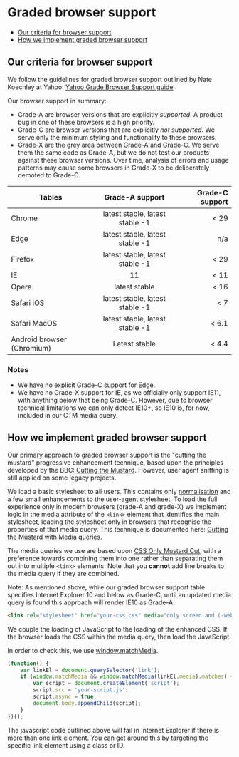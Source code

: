 # Graded browser support

* [Our criteria for browser support](#our-criteria-for-browser-support)
* [How we implement graded browser support](#how-we-implement-graded-browser-support)


## Our criteria for browser support

We follow the guidelines for graded browser support outlined by Nate Koechley at Yahoo:
[Yahoo Grade Browser Support guide](https://github.com/yui/yui3/wiki/Graded-Browser-Support)

Our browser support in summary:

- Grade-A are browser versions that are explicitly *supported*. A product bug in one of these browsers is a high priority.
- Grade-C are browser versions that are explicitly *_not_ supported*. We serve only the minimum styling and functionality to these browsers. 
- Grade-X are the grey area between Grade-A and Grade-C. We serve them the same code as Grade-A, but we do not test our products against these browser versions. Over time, analysis of errors and usage patterns may cause some browsers in Grade-X to be deliberately demoted to Grade-C. 

| Tables                      | Grade-A support                 | Grade-C support    |
| --------------------------- |:-------------------------------:| ------------------:|
| Chrome                      | latest stable, latest stable -1 | < 29               |
| Edge                        | latest stable, latest stable -1 | n/a                |
| Firefox                     | latest stable, latest stable -1 | < 29               |
| IE                          | 11                              | < 11               |
| Opera                       | latest stable                   | < 16               |
| Safari iOS                  | latest stable, latest stable -1 | < 7                |
| Safari MacOS                | latest stable, latest stable -1 | < 6.1              |
| Android browser (Chromium)  | Latest stable                   | < 4.4              |

### Notes

- We have no explicit Grade-C support for Edge.
- We have no Grade-X support for IE, as we officially only support IE11, with anything below that being Grade-C. However, due to browser technical limitations we can only detect IE10+, so IE10 is, for now, included in our CTM media query. 

## How we implement graded browser support

Our primary approach to graded browser support is the "cutting the mustard" progressive enhancement technique, based upon the principles developed by the BBC: [Cutting the Mustard](http://responsivenews.co.uk/post/18948466399/cutting-the-mustard).  However, user agent sniffing is still applied on some legacy projects.

We load a basic stylesheet to all users. This contains only [normalisation](https://necolas.github.io/normalize.css/) and a few small enhancements to the user-agent stylesheet.
To load the full experience only in modern browsers (grade-A and grade-X) we implement logic in the media attribute of the `<link>` element that identifies the main stylesheet, loading the stylesheet only in browsers that recognise the properties of that media query.
This technique is documented here: [Cutting the Mustard with Media queries](https://www.sitepoint.com/cutting-the-mustard-with-css-media-queries/).

The media queries we use are based upon [CSS Only Mustard Cut](https://github.com/Fall-Back/CSS-Mustard-Cut), with a preference towards combining them into one rather than separating them out into multiple `<link>` elements.  Note that you **cannot** add line breaks to the media query if they are combined.

Note: As mentioned above, while our graded browser support table specifies Internet Explorer 10 and below as Grade-C, until an updated media query is found this approach will render IE10 as Grade-A.

```html
<link rel="stylesheet" href="your-css.css" media="only screen and (-webkit-min-device-pixel-ratio:0) and (min-color-index:0), (-ms-high-contrast: none), only all and (min--moz-device-pixel-ratio:0) and (min-resolution: 3e1dpcm)">
```

We couple the loading of JavaScript to the loading of the enhanced CSS.
If the browser loads the CSS within the media query, then load the JavaScript.

In order to check this, we use [window.matchMedia](https://developer.mozilla.org/en/docs/Web/API/Window/matchMedia).

```javascript
(function() {
    var linkEl = document.querySelector('link');
    if (window.matchMedia && window.matchMedia(linkEl.media).matches) {
        var script = document.createElement('script');
        script.src = 'your-script.js';
        script.async = true;
        document.body.appendChild(script);
    }
})();
```

The javascript code outlined above will fail in Internet Explorer if there is more than one link element. You can get around this by targeting the specific link element using a class or ID.
